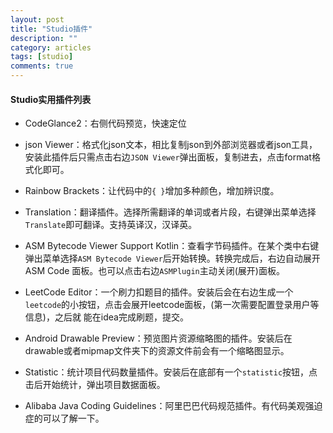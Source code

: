```yaml
---
layout: post
title: "Studio插件"
description: ""
category: articles
tags: [studio]
comments: true
---
```


#### Studio实用插件列表

* CodeGlance2：右侧代码预览，快速定位

* json Viewer：格式化json文本，相比复制json到外部浏览器或者json工具，安装此插件后只需点击右边`JSON Viewer`弹出面板，复制进去，点击format格式化即可。

* Rainbow Brackets：让代码中的`{ }`增加多种颜色，增加辨识度。

* Translation：翻译插件。选择所需翻译的单词或者片段，右键弹出菜单选择`Translate`即可翻译。支持英译汉，汉译英。

* ASM Bytecode Viewer Support Kotlin：查看字节码插件。在某个类中右键弹出菜单选择`ASM Bytecode Viewer`后开始转换。转换完成后，右边自动展开ASM Code
  面板。也可以点击右边`ASMPlugin`主动关闭(展开)面板。

* LeetCode Editor：一个刷力扣题目的插件。安装后会在右边生成一个`leetcode`的小按钮，点击会展开leetcode面板，(第一次需要配置登录用户等信息)，之后就
  能在idea完成刷题，提交。

* Android Drawable Preview：预览图片资源缩略图的插件。安装后在drawable或者mipmap文件夹下的资源文件前会有一个缩略图显示。

* Statistic：统计项目代码数量插件。安装后在底部有一个`statistic`按钮，点击后开始统计，弹出项目数据面板。

* Alibaba Java Coding Guidelines：阿里巴巴代码规范插件。有代码美观强迫症的可以了解一下。